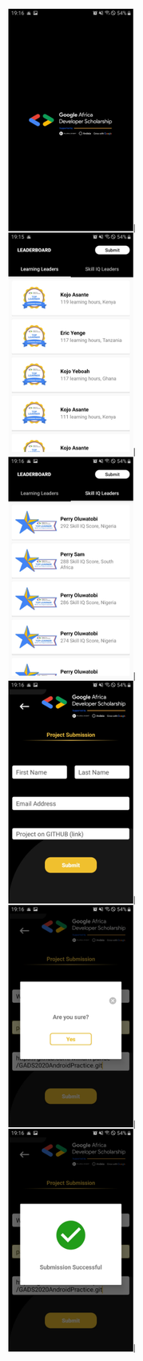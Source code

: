 <img src="https://github.com/william-pande/GADS2020AndroidPractice/blob/master/screenshots/6.jpg?raw=true" width="250">|
<img src="https://github.com/william-pande/GADS2020AndroidPractice/blob/master/screenshots/1.jpg?raw=true" width="250">|
<img src="https://github.com/william-pande/GADS2020AndroidPractice/blob/master/screenshots/2.jpg?raw=true" width="250">|
<img src="https://github.com/william-pande/GADS2020AndroidPractice/blob/master/screenshots/3.jpg?raw=true" width="250">|
<img src="https://github.com/william-pande/GADS2020AndroidPractice/blob/master/screenshots/4.jpg?raw=true" width="250">|
<img src="https://github.com/william-pande/GADS2020AndroidPractice/blob/master/screenshots/5.jpg?raw=true" width="250">|